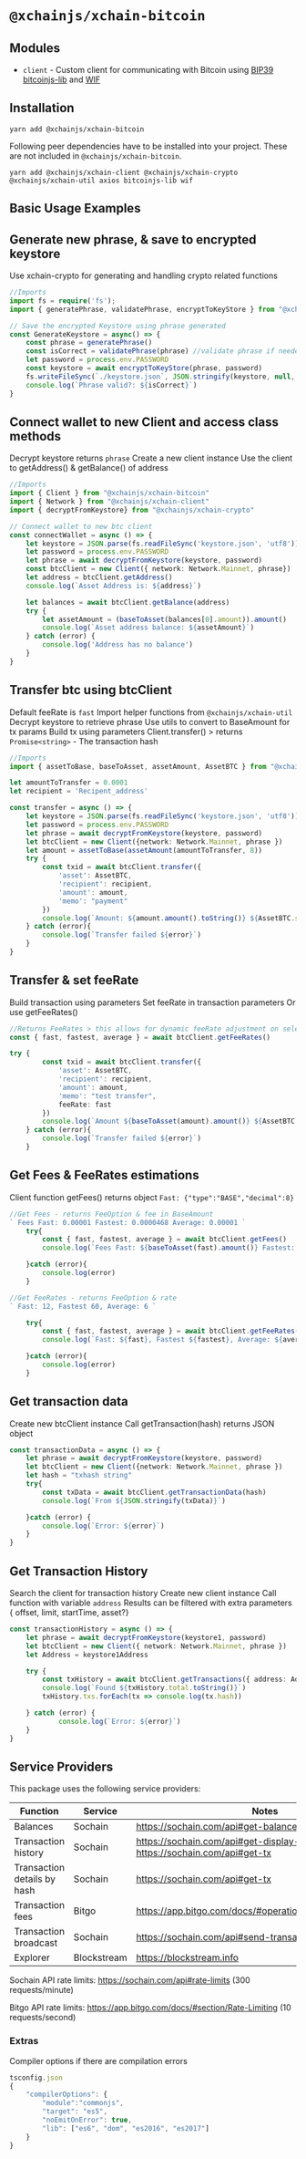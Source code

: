# `@xchainjs/xchain-bitcoin`

## Modules

- `client` - Custom client for communicating with Bitcoin using [BIP39](https://github.com/bitcoinjs/bip39) [bitcoinjs-lib](https://github.com/bitcoinjs/bitcoinjs-lib) and [WIF](https://github.com/bitcoinjs/wif)

## Installation

```
yarn add @xchainjs/xchain-bitcoin
```

Following peer dependencies have to be installed into your project. These are not included in `@xchainjs/xchain-bitcoin`.

```
yarn add @xchainjs/xchain-client @xchainjs/xchain-crypto @xchainjs/xchain-util axios bitcoinjs-lib wif
```

## Basic Usage Examples

## Generate new phrase, & save to encrypted keystore

Use xchain-crypto for generating and handling crypto related functions

```ts
//Imports
import fs = require('fs'); 
import { generatePhrase, validatePhrase, encryptToKeyStore } from "@xchainjs/xchain-crypto"

// Save the encrypted Keystore using phrase generated
const GenerateKeystore = async() => {
    const phrase = generatePhrase()
    const isCorrect = validatePhrase(phrase) //validate phrase if needed returns Boolean
    let password = process.env.PASSWORD
    const keystore = await encryptToKeyStore(phrase, password)  
    fs.writeFileSync(`./keystore.json`, JSON.stringify(keystore, null, 4), 'utf8')
    console.log(`Phrase valid?: ${isCorrect}`)
}

```

## Connect wallet to new Client and access class methods

Decrypt keystore returns `phrase` 
Create a new client instance
Use the client to getAddress() & getBalance() of address

```ts
//Imports
import { Client } from "@xchainjs/xchain-bitcoin"
import { Network } from "@xchainjs/xchain-client"
import { decryptFromKeystore} from "@xchainjs/xchain-crypto"

// Connect wallet to new btc client 
const connectWallet = async () => {
    let keystore = JSON.parse(fs.readFileSync('keystore.json', 'utf8'))
    let password = process.env.PASSWORD
    let phrase = await decryptFromKeystore(keystore, password)
    const btcClient = new Client({ network: Network.Mainnet, phrase})
    let address = btcClient.getAddress()     
    console.log(`Asset Address is: ${address}`)

    let balances = await btcClient.getBalance(address)
    try { 
        let assetAmount = (baseToAsset(balances[0].amount)).amount()
        console.log(`Asset address balance: ${assetAmount}`)
    } catch (error) {
        console.log('Address has no balance')
    }
}
```

## Transfer btc using btcClient
Default feeRate is `fast`
Import helper functions from `@xchainjs/xchain-util`
Decrypt keystore to retrieve phrase
Use utils to convert to BaseAmount for tx params
Build tx using parameters 
Client.transfer() > returns `Promise<string>` - The transaction hash 

```ts 
//Imports
import { assetToBase, baseToAsset, assetAmount, AssetBTC } from "@xchainjs/xchain-util"

let amountToTransfer = 0.0001
let recipient = 'Recipent_address'

const transfer = async () => {
    let keystore = JSON.parse(fs.readFileSync('keystore.json', 'utf8'))
    let password = process.env.PASSWORD
    let phrase = await decryptFromKeystore(keystore, password)
    let btcClient = new Client({network: Network.Mainnet, phrase })
    let amount = assetToBase(assetAmount(amountToTransfer, 8))
    try {
        const txid = await btcClient.transfer({
            'asset': AssetBTC,
            'recipient': recipient,
            'amount': amount,
            'memo': "payment"
        })
        console.log(`Amount: ${amount.amount().toString()} ${AssetBTC.symbol} Transaction id: ${txid}`)
    } catch (error){
        console.log(`Transfer failed ${error}`)
    }
}

```

## Transfer & set feeRate 

Build transaction using parameters
Set feeRate in transaction parameters
Or use getFeeRates()
```ts
//Returns FeeRates > this allows for dynamic feeRate adjustment on selection
const { fast, fastest, average } = await btcClient.getFeeRates()

try {
        const txid = await btcClient.transfer({
            'asset': AssetBTC,
            'recipient': recipient,
            'amount': amount,
            'memo': "test transfer",
            feeRate: fast
        })
        console.log(`Amount ${baseToAsset(amount).amount()} ${AssetBTC.symbol} Transaction id ${txid}`)
    } catch (error){
        console.log(`Transfer failed ${error}`)
    }
```

## Get Fees & FeeRates estimations

Client function getFees() returns object
`Fast: {"type":"BASE","decimal":8}`

```ts
//Get Fees - returns FeeOption & fee in BaseAmount 
` Fees Fast: 0.00001 Fastest: 0.0000468 Average: 0.00001 `
    try{
        const { fast, fastest, average } = await btcClient.getFees()
        console.log(`Fees Fast: ${baseToAsset(fast).amount()} Fastest: ${baseToAsset(fastest).amount()} Average: ${baseToAsset(average).amount()}`)

    }catch (error){
        console.log(error)
    }

//Get FeeRates - returns FeeOption & rate  
` Fast: 12, Fastest 60, Average: 6 `

    try{
        const { fast, fastest, average } = await btcClient.getFeeRates()
        console.log(`Fast: ${fast}, Fastest ${fastest}, Average: ${average}`)

    }catch (error){
        console.log(error)
    }

```

## Get transaction data
Create new btcClient instance
Call getTransaction(hash) returns JSON object
```ts
const transactionData = async () => {
    let phrase = await decryptFromKeystore(keystore, password)
    let btcClient = new Client({network: Network.Mainnet, phrase })
    let hash = "txhash string" 
    try{
        const txData = await btcClient.getTransactionData(hash)
        console.log(`From ${JSON.stringify(txData)}`)

    }catch (error) {
        console.log(`Error: ${error}`)
    }
}

```

## Get Transaction History
Search the client for transaction history 
Create new client instance
Call function with variable `address` 
Results can be filtered with extra parameters { offset, limit, startTime, asset?}

```ts
const transactionHistory = async () => {
    let phrase = await decryptFromKeystore(keystore1, password)
    let btcClient = new Client({ network: Network.Mainnet, phrase })
    let Address = keystore1Address

    try {
        const txHistory = await btcClient.getTransactions({ address: Address, limit: 4 })
        console.log(`Found ${txHistory.total.toString()}`)
        txHistory.txs.forEach(tx => console.log(tx.hash))

    } catch (error) {
            console.log(`Error: ${error}`)
    }
}

```

## Service Providers

This package uses the following service providers:

| Function                    | Service     | Notes                                                                            |
| --------------------------- | ----------- | -------------------------------------------------------------------------------- |
| Balances                    | Sochain     | https://sochain.com/api#get-balance                                              |
| Transaction history         | Sochain     | https://sochain.com/api#get-display-data-address, https://sochain.com/api#get-tx |
| Transaction details by hash | Sochain     | https://sochain.com/api#get-tx                                                   |
| Transaction fees            | Bitgo       | https://app.bitgo.com/docs/#operation/v2.tx.getfeeestimate                       |
| Transaction broadcast       | Sochain     | https://sochain.com/api#send-transaction                                         |
| Explorer                    | Blockstream | https://blockstream.info                                                         |

Sochain API rate limits: https://sochain.com/api#rate-limits (300 requests/minute)

Bitgo API rate limits: https://app.bitgo.com/docs/#section/Rate-Limiting (10 requests/second)

### Extras

Compiler options if there are compilation errors

```js
tsconfig.json
{
    "compilerOptions": {
        "module":"commonjs",
        "target": "es5",
        "noEmitOnError": true,
        "lib": ["es6", "dom", "es2016", "es2017"]
    }
}
```



